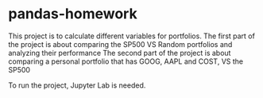 # pandas-homework

This project is to calculate different variables for portfolios.
The first part of the project is about comparing the SP500 VS Random portfolios and analyzing their performance
The second part of the project is about comparing a personal portfolio that has GOOG, AAPL and COST, VS the SP500

To run the project, Jupyter Lab is needed.
